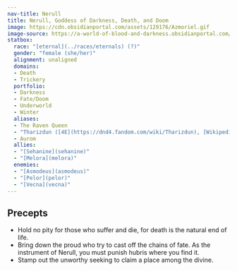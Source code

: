 ```yaml
---
nav-title: Nerull
title: Nerull, Goddess of Darkness, Death, and Doom
image: https://cdn.obsidianportal.com/assets/129176/Azmoriel.gif
image-source: https://a-world-of-blood-and-darkness.obsidianportal.com/wikis/the-pantheon
statbox:
  race: "[eternal](../races/eternals) (?)"
  gender: "female (she/her)"
  alignment: unaligned
  domains:
  - Death
  - Trickery
  portfolio:
  - Darkness
  - Fate/Doom
  - Underworld
  - Winter
  aliases:
  - The Raven Queen
  - "Tharizdun ([4E](https://dnd4.fandom.com/wiki/Tharizdun), [Wikipedia](https://en.wikipedia.org/wiki/Tharizdun))"
  - Aurom
  allies:
  - "[Sehanine](sehanine)"
  - "[Melora](melora)"
  enemies:
  - "[Asmodeus](asmodeus)"
  - "[Pelor](pelor)"
  - "[Vecna](vecna)"
---
```


## Precepts

* Hold no pity for those who suffer and die, for death is the natural end of life.
* Bring down the proud who try to cast off the chains of fate. As the instrument of Nerull, you must punish hubris where you find it.
* Stamp out the unworthy seeking to claim a place among the divine.
